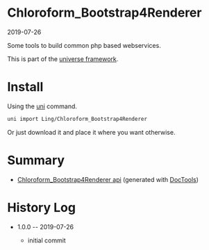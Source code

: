 Chloroform_Bootstrap4Renderer
===========
2019-07-26



Some tools to build common php based webservices.


This is part of the [universe framework](https://github.com/karayabin/universe-snapshot).


Install
==========
Using the [uni](https://github.com/lingtalfi/universe-naive-importer) command.
```bash
uni import Ling/Chloroform_Bootstrap4Renderer
```

Or just download it and place it where you want otherwise.






Summary
===========
- [Chloroform_Bootstrap4Renderer api](https://github.com/lingtalfi/Chloroform_Bootstrap4Renderer/blob/master/doc/api/Ling/Chloroform_Bootstrap4Renderer.md) (generated with [DocTools](https://github.com/lingtalfi/DocTools))






History Log
=============

- 1.0.0 -- 2019-07-26

    - initial commit